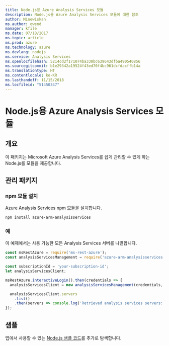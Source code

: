 ```yaml
---
title: Node.js용 Azure Analysis Services 모듈
description: Node.js용 Azure Analysis Services 모듈에 대한 참조
author: Minewiskan
ms.author: owend
manager: kfile
ms.date: 07/18/2017
ms.topic: article
ms.prod: azure
ms.technology: azure
ms.devlang: nodejs
ms.service: Analysis Services
ms.openlocfilehash: 5214cd2f171074ba330bc639643dfba490540856
ms.sourcegitcommit: b1e29342a19524f43ed70f4bc961dcfdacffb14a
ms.translationtype: HT
ms.contentlocale: ko-KR
ms.lasthandoff: 11/15/2018
ms.locfileid: "51450347"
---
```

# <a name="azure-analysis-services-modules-for-nodejs"></a>Node.js용 Azure Analysis Services 모듈

## <a name="overview"></a>개요
이 패키지는 Microsoft Azure Analysis Services를 쉽게 관리할 수 있게 하는 Node.js를 모듈을 제공합니다.

## <a name="management-package"></a>관리 패키지

### <a name="install-the-npm-module"></a>npm 모듈 설치

Azure Analysis Services npm 모듈을 설치합니다.

```bash
npm install azure-arm-analysisservices
```

### <a name="example"></a>예

이 예제에서는 사용 가능한 모든 Analysis Services 서버를 나열합니다.

```javascript
const msRestAzure = require('ms-rest-azure');
const analysisServicesManagement = require('azure-arm-analysisservices');

const subscriptionId = 'your-subscription-id';
let analysisServicesClient;

msRestAzure.interactiveLogin().then(credentials => {
  analysisServicesClient = new analysisServicesManagement(credentials, subscriptionId);

  analysisServicesClient.servers
    .list()
    .then(servers => console.log('Retrieved analysis services servers: ', servers));
});
```

## <a name="samples"></a>샘플

앱에서 사용할 수 있는 [Node.js 샘플 코드](https://azure.microsoft.com/resources/samples/?platform=nodejs)를 추가로 탐색합니다.
